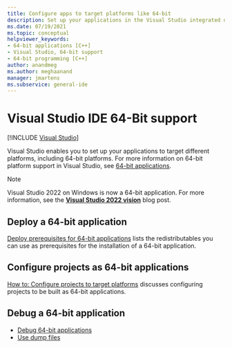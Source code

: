 ```yaml
---
title: Configure apps to target platforms like 64-bit
description: Set up your applications in the Visual Studio integrated development environment (IDE) to target different platforms, including 64-bit platforms.
ms.date: 07/19/2021
ms.topic: conceptual
helpviewer_keywords:
- 64-bit applications [C++]
- Visual Studio, 64-bit support
- 64-bit programming [C++]
author: anandmeg
ms.author: meghaanand
manager: jmartens
ms.subservice: general-ide
---
```

# Visual Studio IDE 64-Bit support

 [!INCLUDE [Visual Studio](~/includes/applies-to-version/vs-windows-only.md)]

Visual Studio enables you to set up your applications to target different platforms, including 64-bit platforms. For more information on 64-bit platform support in Visual Studio, see [64-bit applications](/dotnet/framework/64-bit-apps).

> [!NOTE]
> Visual Studio 2022 on Windows is now a 64-bit application. For more information, see the [**Visual Studio 2022 vision**](https://devblogs.microsoft.com/visualstudio/visual-studio-2022/) blog post.

## Deploy a 64-bit application

[Deploy prerequisites for 64-bit applications](../deployment/deploying-prerequisites-for-64-bit-applications.md) lists the redistributables you can use as prerequisites for the installation of a 64-bit application.

## Configure projects as 64-bit applications

[How to: Configure projects to target platforms](../ide/how-to-configure-projects-to-target-platforms.md) discusses configuring projects to be built as 64-bit applications.

## Debug a 64-bit application

- [Debug 64-bit applications](../debugger/debug-64-bit-applications.md)
- [Use dump files](../debugger/using-dump-files.md)
